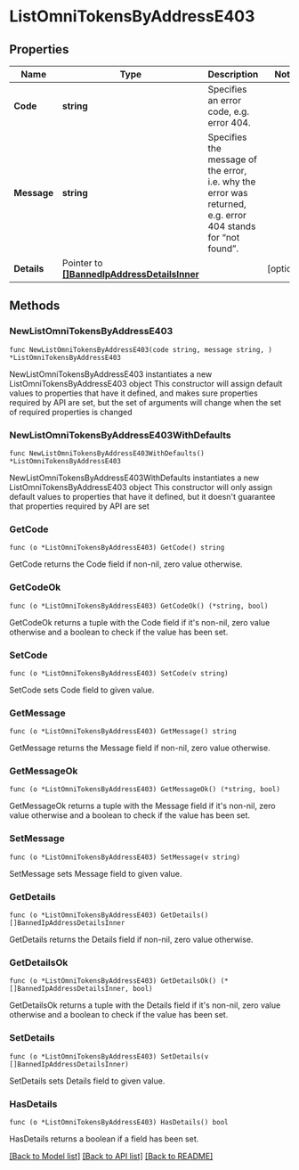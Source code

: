 # ListOmniTokensByAddressE403

## Properties

Name | Type | Description | Notes
------------ | ------------- | ------------- | -------------
**Code** | **string** | Specifies an error code, e.g. error 404. | 
**Message** | **string** | Specifies the message of the error, i.e. why the error was returned, e.g. error 404 stands for “not found”. | 
**Details** | Pointer to [**[]BannedIpAddressDetailsInner**](BannedIpAddressDetailsInner.md) |  | [optional] 

## Methods

### NewListOmniTokensByAddressE403

`func NewListOmniTokensByAddressE403(code string, message string, ) *ListOmniTokensByAddressE403`

NewListOmniTokensByAddressE403 instantiates a new ListOmniTokensByAddressE403 object
This constructor will assign default values to properties that have it defined,
and makes sure properties required by API are set, but the set of arguments
will change when the set of required properties is changed

### NewListOmniTokensByAddressE403WithDefaults

`func NewListOmniTokensByAddressE403WithDefaults() *ListOmniTokensByAddressE403`

NewListOmniTokensByAddressE403WithDefaults instantiates a new ListOmniTokensByAddressE403 object
This constructor will only assign default values to properties that have it defined,
but it doesn't guarantee that properties required by API are set

### GetCode

`func (o *ListOmniTokensByAddressE403) GetCode() string`

GetCode returns the Code field if non-nil, zero value otherwise.

### GetCodeOk

`func (o *ListOmniTokensByAddressE403) GetCodeOk() (*string, bool)`

GetCodeOk returns a tuple with the Code field if it's non-nil, zero value otherwise
and a boolean to check if the value has been set.

### SetCode

`func (o *ListOmniTokensByAddressE403) SetCode(v string)`

SetCode sets Code field to given value.


### GetMessage

`func (o *ListOmniTokensByAddressE403) GetMessage() string`

GetMessage returns the Message field if non-nil, zero value otherwise.

### GetMessageOk

`func (o *ListOmniTokensByAddressE403) GetMessageOk() (*string, bool)`

GetMessageOk returns a tuple with the Message field if it's non-nil, zero value otherwise
and a boolean to check if the value has been set.

### SetMessage

`func (o *ListOmniTokensByAddressE403) SetMessage(v string)`

SetMessage sets Message field to given value.


### GetDetails

`func (o *ListOmniTokensByAddressE403) GetDetails() []BannedIpAddressDetailsInner`

GetDetails returns the Details field if non-nil, zero value otherwise.

### GetDetailsOk

`func (o *ListOmniTokensByAddressE403) GetDetailsOk() (*[]BannedIpAddressDetailsInner, bool)`

GetDetailsOk returns a tuple with the Details field if it's non-nil, zero value otherwise
and a boolean to check if the value has been set.

### SetDetails

`func (o *ListOmniTokensByAddressE403) SetDetails(v []BannedIpAddressDetailsInner)`

SetDetails sets Details field to given value.

### HasDetails

`func (o *ListOmniTokensByAddressE403) HasDetails() bool`

HasDetails returns a boolean if a field has been set.


[[Back to Model list]](../README.md#documentation-for-models) [[Back to API list]](../README.md#documentation-for-api-endpoints) [[Back to README]](../README.md)


